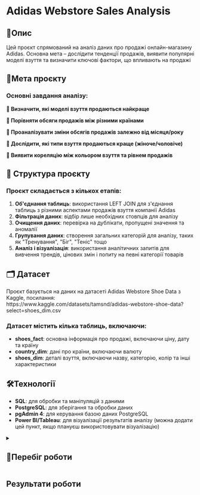 # Adidas Webstore Sales Analysis

<h2>📌Опис</h2>
Цей проєкт спрямований на аналіз даних про продажі онлайн-магазину Adidas. Основна мета – дослідити тенденції продажів, виявити популярні моделі взуття та визначити ключові фактори, що впливають на продажі

<h2>🎯Мета проєкту</h2>

<h3>Основні завдання аналізу:</h3>

**🔹 Визначити, які моделі взуття продаються найкраще**  

**🔹 Порівняти обсяги продажів між різними країнами**  

**🔹 Проаналізувати зміни обсягів продажів залежно від місяця/року**  

**🔹 Дослідити, які типи взуття продаються краще (жіноче/чоловіче)**  

**🔹 Виявити кореляцію між кольором взуття та рівнем продажів**  

<h2>📂 Структура проєкту</h2>
<h3>Проєкт складається з кількох етапів:</h3>

1. **Об'єднання таблиць**: використання LEFT JOIN для з'єднання таблиць з різними аспектами продажів взуття компанії Adidas
2. **Фільтрація даних**: відбір лише необхідних стовпців для аналізу
3. **Очищення даних**: перевірка на дублікати, пропущені значення та аномалії
4. **Групування даних**: створення загальних категорій для аналізу, таких як "Тренування", "Біг", "Теніс" тощо
5. **Аналіз і візуалізація**: використання аналітичних запитів для вивчення трендів, цінових змін і попиту на певні категорії товарів

<h2>🗂 Датасет</h2>
Проєкт базується на даних на датасеті Adidas Webstore Shoe Data з Kaggle, посилання: <br>
https://www.kaggle.com/datasets/tamsnd/adidas-webstore-shoe-data?select=shoes_dim.csv <br>

<h3>Датасет містить кілька таблиць, включаючи:</h3>

- **shoes_fact**: основна інформація про продажі, включаючи ціну, дату та країну
- **country_dim**: дані про країни, включаючи валюту
- **shoes_dim**: деталі взуття, включаючи назву, категорію, колір та інші характеристики

<h2>🛠Технології</h2> 

- **SQL**: для обробки та маніпуляцій з даними
- **PostgreSQL**: для зберігання та обробки даних
- **pgAdmin 4**: для керування базою даних PostgreSQL
- **Power BI/Tableau**: для візуалізації результатів аналізу (можна додати цей пункт, якщо плануєш використовувати візуалізацію)

<details>
  <summary><h2>🚀Перебіг роботи</h2></summary>

  **1. Об'єднання таблиць**<br>  
   На першому етапі я об'єднала три таблиці з різними аспектами продажу, використовуючи SQL-запити з **LEFT JOIN**. Це дозволило зібрати всі необхідні дані в одному запиті для подальшого аналізу.

```sql
    SELECT * 
    FROM shoes_fact
    LEFT JOIN country_dim USING (country_code)
    LEFT JOIN shoes_dim USING (id);
```

 **2. Використання Common Table Expression (CTE)**<br>  
Для зручності і ефективності я обгорнула попередній запит в Common Table Expression (CTE). Це домогло оптимізувати процес отримання потрібних даних з бази данних.

```sql
    WITH common_table AS (
        SELECT * 
        FROM shoes_fact
        LEFT JOIN country_dim USING (country_code)
        LEFT JOIN shoes_dim USING (id)
    )
    SELECT * 
    FROM common_table;
```

**3. Фільтрація необхідних стовпців для аналізу**<br>  
Щоб зробити запит більш ефективним і зручним, я розвинула попередній запит з метою збереження лише тих стовпців, які потрібні для подальшого аналізу продажів. Це дозволяє зберегти лише релевантні дані, виключивши непотрібні стовпці, такі як: **image_url**, **x**, **size**, **shoe_metric**, **availability**, **sub_color1**, **sub_color2**. Ось як виглядає оновлений SQL-запит:

```sql
WITH filtered_common_table AS (
    SELECT shoes_fact.id
          ,shoes_fact.country_code
          ,shoes_fact.price
          ,shoes_fact.category
          ,shoes_fact.date
          ,country_dim.currency
          ,shoes_dim.name
          ,shoes_dim.best_for_wear
          ,shoes_dim.gender
          ,shoes_dim.dominant_color
    FROM shoes_fact 
    LEFT JOIN country_dim USING (country_code)
    LEFT JOIN shoes_dim USING (id)
)
SELECT * 
FROM filtered_common_table;
```


**4. Очищення даних: перевірка на дублікати, пропущені значення та аномалії**<br>
Для покращення якості даних я оновила попередній CTE-запит, додавши кілька важливих етапів очистки даних. Моя мета — виключити дублікати та рядки з пропущеними значеннями.

- **Запобігання дублікатам:** Я використала INNER JOIN, щоб об'єднати таблиці таким чином, щоб дані містили тільки ті записи, які точно мають відповідні значення у всіх таблицях. Це дозволяє уникнути дублювання інформації.

- **Фільтрація порожніх значень**: Застосувала умови в WHERE-клаузі, щоб видалити всі рядки, де хоча б одне значення є порожнім (NULL). Це важливо, оскільки наявність пропущених даних може вплинути на точність аналізу.

- **Аномалії**:
Під час перевірки на наявність аномалій у даних я не виявивила жодних суттєвих відхилень або некоректних значень.
<br>Оновлений SQL-запит:
```sql
WITH filtered_common_table AS (
    SELECT DISTINCT 
        shoes_fact.id
        ,shoes_dim.name
        ,shoes_fact.price
        ,country_dim.currency
        ,shoes_fact.country_code
        ,shoes_fact.date
        ,shoes_fact.category
        ,shoes_dim.use_purpose 
        ,shoes_dim.gender
        ,shoes_dim.dominant_color
    FROM shoes_fact
    INNER JOIN country_dim
        ON shoes_fact.country_code = country_dim.country_code
    INNER JOIN shoes_dim
        ON shoes_fact.id = shoes_dim.id
    WHERE 
        shoes_fact.id IS NOT NULL
        AND shoes_dim.name IS NOT NULL
        AND shoes_fact.price IS NOT NULL
        AND country_dim.currency IS NOT NULL
        AND shoes_fact.country_code IS NOT NULL
        AND shoes_fact.date IS NOT NULL
        AND shoes_fact.category IS NOT NULL
        AND shoes_dim.use_purpose IS NOT NULL
        AND shoes_dim.gender IS NOT NULL
        AND shoes_dim.dominant_color IS NOT NULL
)

SELECT *
FROM filtered_common_table;
```

**5. Перейменування стовпця**<br>
Щоб зробити дані зрозумілішими, я вирішила перейменувати стовпець best_for_wear на use_purpose. Це дозволило краще відобразити значення цього стовпця, адже **use_purpose** чіткіше показує мету використання взуття, ніж попередня назва.
```sql
ALTER TABLE shoes_dim
RENAME COLUMN best_for_wear TO use_purpose;
```

**6. Групування параметрів**<br>
Для того, щоб полегшити аналіз і краще організувати дані, я вирішив згрупувати різні параметри з категорії best_for_wear у більш загальні групи. Для цього я створив новий стовпець purpose_category, де кожен параметр було перерозподілено на основі його призначення. Замість конкретних значень для кожної пари, я об'єднав їх у такі більш загальні категорії:
Для простоти розуміння з вирішив згрупувати параметри з use_purpose у більш загальні групи. Спочатку для цього створив окремий стовпчик під назвою purpose_category: 
```sql
ALTER TABLE shoes_dim
ADD COLUMN purpose_category VARCHAR(255);
```
Потім згрупував усі значення у більш загальні категорії ось так:
```sql
UPDATE shoes_dim
SET category = 'Training and Fitness'
WHERE best_for_wear IN ('Train', 'Strength', 'HIIT', 'Workout', 'Accuracy', 'Speed', 'Staying Cool', 'Staying Warm');

UPDATE shoes_dim
SET category = 'Running'
WHERE best_for_wear IN ('Run', 'Long Distance', 'Trail Run', 'Marathon');

UPDATE shoes_dim
SET category = 'Tennis and Racquet Sports'
WHERE best_for_wear IN ('Padel Tennis', 'Pickleball', 'On-Court', 'Off-Court');

UPDATE shoes_dim
SET category = 'Mountain Sports'
WHERE best_for_wear IN ('Skiing', 'Hiking & Trekking', 'Trekking', 'Day Hiking', 'All Mountain');

UPDATE shoes_dim
SET category = 'Cycling Activities'
WHERE best_for_wear IN ('Race', 'Racing', 'Flat Pedal', 'All-rounder', 'Speed');

UPDATE shoes_dim
SET category = 'Urban Conditions'
WHERE best_for_wear IN ('City', 'Stadium', 'Inside', 'Cage');

UPDATE shoes_dim
SET category = 'Outdoor / Nature'
WHERE best_for_wear IN ('Outside', 'Natural', 'Terrain', 'Dirt / Casual', 'Rugged Terrain', 'Everyday', 'Walking');

UPDATE shoes_dim
SET category = 'Triathlon'
WHERE best_for_wear = 'Triathlon';

UPDATE shoes_dim
SET category = 'Speed and Dynamics'
WHERE best_for_wear = 'Fast';

UPDATE shoes_dim
SET category = 'General'
WHERE best_for_wear IN ('Comfort', 'Agility', 'Gravity', 'Stability', 'Control', 'Neutral', 'Accuracy');
```
**4.**<br>
**4.**<br>

</details>

<h2>Результати роботи</h2>


